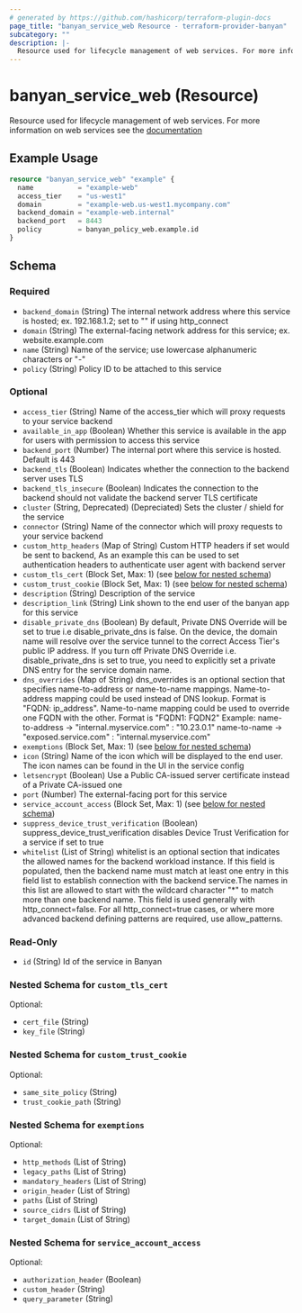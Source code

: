 ```yaml
---
# generated by https://github.com/hashicorp/terraform-plugin-docs
page_title: "banyan_service_web Resource - terraform-provider-banyan"
subcategory: ""
description: |-
  Resource used for lifecycle management of web services. For more information on web services see the documentation https://docs.banyansecurity.io/docs/feature-guides/hosted-websites/
---
```


# banyan_service_web (Resource)

Resource used for lifecycle management of web services. For more information on web services see the [documentation](https://docs.banyansecurity.io/docs/feature-guides/hosted-websites/)

## Example Usage

```terraform
resource "banyan_service_web" "example" {
  name           = "example-web"
  access_tier    = "us-west1"
  domain         = "example-web.us-west1.mycompany.com"
  backend_domain = "example-web.internal"
  backend_port   = 8443
  policy         = banyan_policy_web.example.id
}
```

<!-- schema generated by tfplugindocs -->
## Schema

### Required

- `backend_domain` (String) The internal network address where this service is hosted; ex. 192.168.1.2; set to "" if using http_connect
- `domain` (String) The external-facing network address for this service; ex. website.example.com
- `name` (String) Name of the service; use lowercase alphanumeric characters or "-"
- `policy` (String) Policy ID to be attached to this service

### Optional

- `access_tier` (String) Name of the access_tier which will proxy requests to your service backend
- `available_in_app` (Boolean) Whether this service is available in the app for users with permission to access this service
- `backend_port` (Number) The internal port where this service is hosted. Default is 443
- `backend_tls` (Boolean) Indicates whether the connection to the backend server uses TLS
- `backend_tls_insecure` (Boolean) Indicates the connection to the backend should not validate the backend server TLS certificate
- `cluster` (String, Deprecated) (Depreciated) Sets the cluster / shield for the service
- `connector` (String) Name of the connector which will proxy requests to your service backend
- `custom_http_headers` (Map of String) Custom HTTP headers if set would be sent to backend, As an example this can be used to set authentication headers to authenticate user agent with backend server
- `custom_tls_cert` (Block Set, Max: 1) (see [below for nested schema](#nestedblock--custom_tls_cert))
- `custom_trust_cookie` (Block Set, Max: 1) (see [below for nested schema](#nestedblock--custom_trust_cookie))
- `description` (String) Description of the service
- `description_link` (String) Link shown to the end user of the banyan app for this service
- `disable_private_dns` (Boolean) By default, Private DNS Override will be set to true i.e disable_private_dns is false. On the device, the domain name will resolve over the service tunnel to the correct Access Tier's public IP address. If you turn off Private DNS Override i.e. disable_private_dns is set to true, you need to explicitly set a private DNS entry for the service domain name.
- `dns_overrides` (Map of String) dns_overrides is an optional section that specifies name-to-address or name-to-name mappings. Name-to-address mapping could be used instead of DNS lookup. Format is "FQDN: ip_address". Name-to-name mapping could be used to override one FQDN with the other. Format is "FQDN1: FQDN2" Example: name-to-address -> "internal.myservice.com" : "10.23.0.1"
 name-to-name    ->    "exposed.service.com" : "internal.myservice.com"
- `exemptions` (Block Set, Max: 1) (see [below for nested schema](#nestedblock--exemptions))
- `icon` (String) Name of the icon which will be displayed to the end user. The icon names can be found in the UI in the service config
- `letsencrypt` (Boolean) Use a Public CA-issued server certificate instead of a Private CA-issued one
- `port` (Number) The external-facing port for this service
- `service_account_access` (Block Set, Max: 1) (see [below for nested schema](#nestedblock--service_account_access))
- `suppress_device_trust_verification` (Boolean) suppress_device_trust_verification disables Device Trust Verification for a service if set to true
- `whitelist` (List of String) whitelist is an optional section that indicates the allowed names for the backend workload instance. If this field is populated, then the backend name must match at least one entry in this field list to establish connection with the backend service.The names in this list are allowed to start with the wildcard character "*" to match more than one backend name. This field is used generally with http_connect=false. For all http_connect=true cases, or where more advanced backend defining patterns are required, use allow_patterns.

### Read-Only

- `id` (String) Id of the service in Banyan

<a id="nestedblock--custom_tls_cert"></a>
### Nested Schema for `custom_tls_cert`

Optional:

- `cert_file` (String)
- `key_file` (String)


<a id="nestedblock--custom_trust_cookie"></a>
### Nested Schema for `custom_trust_cookie`

Optional:

- `same_site_policy` (String)
- `trust_cookie_path` (String)


<a id="nestedblock--exemptions"></a>
### Nested Schema for `exemptions`

Optional:

- `http_methods` (List of String)
- `legacy_paths` (List of String)
- `mandatory_headers` (List of String)
- `origin_header` (List of String)
- `paths` (List of String)
- `source_cidrs` (List of String)
- `target_domain` (List of String)


<a id="nestedblock--service_account_access"></a>
### Nested Schema for `service_account_access`

Optional:

- `authorization_header` (Boolean)
- `custom_header` (String)
- `query_parameter` (String)
